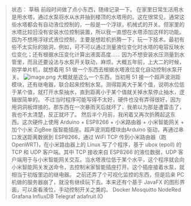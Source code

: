 > 状态： 草稿
前段时间做了点小东西，随缘记录一下。
在家里日常生活用水是用水塔，通过水泵将水从水井抽到楼顶的水塔用的。这在很常见，通常这些水塔都会有自动液位控制的，一般是一个浮球，机械式的开关。但家里的水塔比较旧没有安装水位控制装置，所以我一直想在水塔添加这样的功能。因为不想用浮球式液位控制，主要是想趁机折腾一下，玩一下技术。最初有些不太实际的脑洞，例如，可不可以通过测量液位变化时水塔的电容反映水位变化；还有根据水压变化计算出液面高度……  因为不想安装水压测量到水管里，而且还要设法与水泵开关联动，麻烦。大概五年前，上大二的时候，刚学单片机，就想着用 51 做一个东西去根据水塔液位变化自动控制水泵开关。
![image.png](https://upload-images.jianshu.io/upload_images/5775982-81c34f5e127455d8.png?imageMogr2/auto-orient/strip%7CimageView2/2/w/1240)
大概就是这么一个东西，当初用 51 接一个超声波测距模块，还有继电器，联合起来控制水泵。测得距离大于某个值，说明水位低于某个值，就打开水泵抽水，直到距离小于某个值就关掉水泵停止抽水，逻辑很简单的。
不过当时程序可能写得不太好，硬件也没有弄得很好，因为用洞洞板焊接的。那东西在一次暴雨天后就坏了，我弟以为那是遭雷击了，我也不太清楚，反正就坏了。 然后半个月前，我闲着又再次折腾起这东西。这次硬件上使用 Arduino + ESP8266 + 小米路由器 + 小米智能网关 + 加个小米 ZigBee 版智能插座。超声波测距模块由Arduino 驱动，再通过串口发送距离数据到 ESP8266，通过 WiFi TCP 传到小米路由器（跑 OpenWRT)，在小米路由器上的 Linux 写了个程序，基于 ubox (epoll) 的 TCP 和 UDP 客户端。其中 TCP 接收来自 ESP8266 的液位数据，UDP 客户端用于与小米智能网关交互。当水塔液位低于某个水平，这个程序就会向小米智能网关发送命令，去控制米家智能插座打开。这个插座接着水泵，就相当于初版里边的继电器。
之前还弄了个可视化监控的东西，但是后来 PC 机做的服务器崩了，就没有继续玩下去。本来还有个基于 JavaFX 的图形界面，可以查看液位，手动控制开关之类的。
Docker Mosquitto NodeRed Grafana InfluxDB Telegraf adafruit IO
